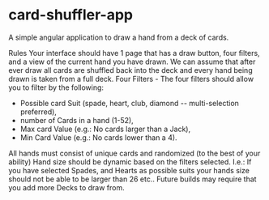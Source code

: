 # card-shuffler-app
A simple angular application to draw a hand from a deck of cards.


Rules
Your interface should have 1 page that has a draw button, four filters, and a view of the current
hand you have drawn. We can assume that after ever draw all cards are shuffled back into the
deck and every hand being drawn is taken from a full deck.
Four Filters - The four filters should allow you to filter by the following:

- Possible card Suit (spade, heart, club, diamond -- multi-selection preferred),
- number of Cards in a hand (1-52),
- Max card Value (e.g.: No cards larger than a Jack),
- Min Card Value (e.g.: No cards lower than a 4).

All hands must consist of unique cards and randomized (to the best of your ability)
Hand size should be dynamic based on the filters selected. I.e.: If you have selected Spades,
and Hearts as possible suits your hands size should not be able to be larger than 26 etc..
Future builds may require that you add more Decks to draw from.

